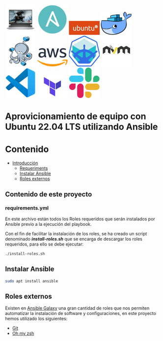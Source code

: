 <img src="images/dell-g15-5515-ryzen-edition.png" width="100px" alt="Dell G15 5515 Ryzen">
<img src="images/ansible-logo.png" width="100px">
<img src="images/ubuntu-logo14.png" width="100px">
<img src="images/docker.png" width="100px">
<img src="images/docker-compose-logo.png" width="100px">
<img src="images/Amazon_Web_Services_Logo.png" width="100px">
<img src="images/minikube-logo-mini.png" width="100px">
<img src="images/nvm.png" width="100px">
<img src="images/vsc.png" width="100px">
<img src="images/terraform.png" width="100px">
<img src="images/Slack.png" width="100px">

# Aprovicionamiento de equipo con Ubuntu 22.04 LTS utilizando Ansible

# Contenido

* [Introducción](#introducción)
  * [Requeriments](#requirementsyml)
  * [Instalar Ansible](#instalar-ansible)
  * [Roles externos](#roles-externos)

## Contenido de este proyecto

### requirements.yml
En este archivo están todos los Roles requeridos que serán instalados por Ansible previo a la ejecución del playbook.

Con el fin de facilitar la instalación de los roles, se ha creado un script denominado ***install-roles.sh*** que se encarga de descargar los roles requeridos, para ello se debe ejecutar:

~~~sh
./install-roles.sh
~~~

## Instalar Ansible

~~~sh
sudo apt install ansible
~~~

## Roles externos

Existen en [Ansible Galaxy][ansible galaxy] una gran cantidad de roles que nos permiten automatizar la instalación de software y configuraciones, en este proyecto hemos utilizado los siguientes:

* [Git](https://galaxy.ansible.com/geerlingguy/git)
* [Oh my zsh](https://galaxy.ansible.com/gantsign/oh-my-zsh)

[ansible galaxy]:https://galaxy.ansible.com/
